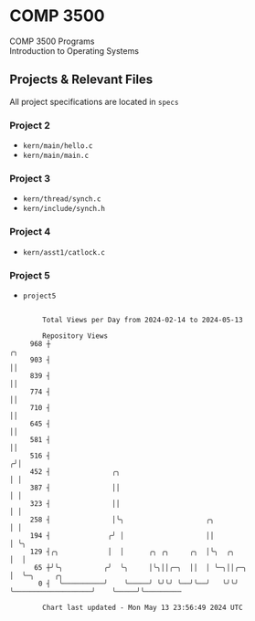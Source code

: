# COMP 3500
COMP 3500 Programs  
Introduction to Operating Systems  
## Projects & Relevant Files
All project specifications are located in `specs`
### Project 2
- `kern/main/hello.c`
- `kern/main/main.c`
### Project 3
- `kern/thread/synch.c`
- `kern/include/synch.h`
### Project 4
- `kern/asst1/catlock.c`
### Project 5
- `project5`

```

        Total Views per Day from 2024-02-14 to 2024-05-13

        Repository Views
     968 ┼                                                                    ╭╮
     903 ┤                                                                    ││
     839 ┤                                                                    ││
     774 ┤                                                                    ││
     710 ┤                                                                    ││
     645 ┤                                                                    ││
     581 ┤                                                                    ││
     516 ┤                                                                   ╭╯│
     452 ┤               ╭╮                                                  │ │
     387 ┤               ││                                                  │ │
     323 ┤               ││                                                  │ │
     258 ┤               │╰╮                    ╭╮                           │ │
     194 ┤              ╭╯ │                    ││                           │ ╰╮
     129 ┤╭╮            │  │      ╭╮ ╭╮     ╭╮  │╰╮  ╭╮                      │  │
      65 ┼╯╰╮          ╭╯  ╰╮     │╰╮││╭─╮  ││  │ ╰─╮││╭─╮                   │  ╰─╮     ╭╮
       0 ┤  ╰──────────╯    ╰─────╯ ╰╯╰╯ ╰──╯╰──╯   ╰╯╰╯ ╰───────────────────╯    ╰─────╯╰─────────

        Chart last updated - Mon May 13 23:56:49 2024 UTC
        
```
